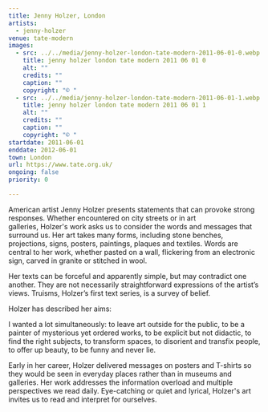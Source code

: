 ```yaml
---
title: Jenny Holzer, London
artists:
  - jenny-holzer
venue: tate-modern
images:
  - src: ../../media/jenny-holzer-london-tate-modern-2011-06-01-0.webp
    title: jenny holzer london tate modern 2011 06 01 0
    alt: ""
    credits: ""
    caption: ""
    copyright: "© "
  - src: ../../media/jenny-holzer-london-tate-modern-2011-06-01-1.webp
    title: jenny holzer london tate modern 2011 06 01 1
    alt: ""
    credits: ""
    caption: ""
    copyright: "© "
startdate: 2011-06-01
enddate: 2012-06-01
town: London
url: https://www.tate.org.uk/
ongoing: false
priority: 0

---
```


American artist Jenny Holzer presents statements that can provoke strong responses. Whether encountered on city streets or in art galleries, Holzer's work asks us to consider the words and messages that surround us. Her art takes many forms, including stone benches, projections, signs, posters, paintings, plaques and textiles. Words are central to her work, whether pasted on a wall, flickering from an electronic sign, carved in granite or stitched in wool.

Her texts can be forceful and apparently simple, but may contradict one another. They are not necessarily straightforward expressions of the artist’s views. Truisms, Holzer’s first text series, is a survey of belief.

Holzer has described her aims:

I wanted a lot simultaneously: to leave art outside for the public, to be a painter of mysterious yet ordered works, to be explicit but not didactic, to find the right subjects, to transform spaces, to disorient and transfix people, to offer up beauty, to be funny and never lie.

Early in her career, Holzer delivered messages on posters and T-shirts so they would be seen in everyday places rather than in museums and galleries. Her work addresses the information overload and multiple perspectives we read daily. Eye-catching or quiet and lyrical, Holzer's art invites us to read and interpret for ourselves.